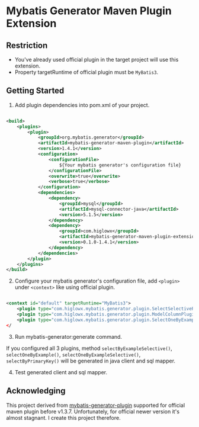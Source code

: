 # Mybatis Generator Maven Plugin Extension

## Restriction

* You've already used official plugin in the target project will use this extension.
* Property targetRuntime of official plugin must be `MyBatis3`.

## Getting Started


1. Add plugin dependencies into pom.xml of your project.

```xml

<build>
    <plugins>
        <plugin>
            <groupId>org.mybatis.generator</groupId>
            <artifactId>mybatis-generator-maven-plugin</artifactId>
            <version>1.4.1</version>
            <configuration>
                <configurationFile>
                    ${Your mybatis generator's configuration file}
                </configurationFile>
                <overwrite>true</overwrite>
                <verbose>true</verbose>
            </configuration>
            <dependencies>
                <dependency>
                    <groupId>mysql</groupId>
                    <artifactId>mysql-connector-java</artifactId>
                    <version>5.1.5</version>
                </dependency>
                <dependency>
                    <groupId>com.higlowx</groupId>
                    <artifactId>mybatis-generator-maven-plugin-extension</artifactId>
                    <version>0.1.0-1.4.1</version>
                </dependency>
            </dependencies>
        </plugin>
    </plugins>
</build>
```

2. Configure your mybatis generator's configuration file, add `<plugin>` under `<context>` like using official plugin.

```xml

<context id="default" targetRuntime="MyBatis3">
    <plugin type="com.higlowx.mybatis.generator.plugin.SelectSelectivePlugin"/>
    <plugin type="com.higlowx.mybatis.generator.plugin.ModelColumnPlugin"/>
    <plugin type="com.higlowx.mybatis.generator.plugin.SelectOneByExamplePlugin"/>
</
```

3. Run mybatis-generator:generate command.

If you configured all 3 plugins, method `selectByExampleSelective()`, `selectOneByExample()`, `selectOneByExampleSelective()`, `selectByPrimaryKey()` will be generated in java client and sql mapper.

4. Test generated client and sql mapper.


## Acknowledging

This project derived from [mybatis-generator-plugin](https://github.com/itfsw/mybatis-generator-plugin) supported for official maven plugin before v1.3.7. Unfortunately, for official newer version it's almost stagnant.
I create this project therefore.



